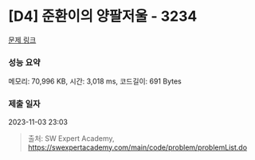 # [D4] 준환이의 양팔저울 - 3234 

[문제 링크](https://swexpertacademy.com/main/code/problem/problemDetail.do?contestProbId=AWAe7XSKfUUDFAUw) 

### 성능 요약

메모리: 70,996 KB, 시간: 3,018 ms, 코드길이: 691 Bytes

### 제출 일자

2023-11-03 23:03



> 출처: SW Expert Academy, https://swexpertacademy.com/main/code/problem/problemList.do